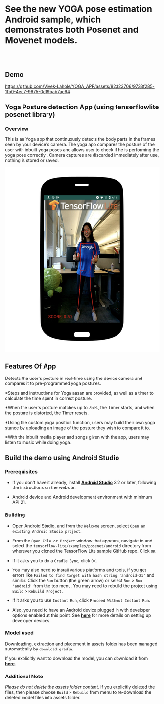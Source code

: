 # See the new YOGA pose estimation Android sample, which demonstrates both Posenet and Movenet models. 

<br/> <br/> 

## Demo

https://github.com/Vivek-Lahole/YOGA_APP/assets/82323706/9733f285-1fb0-4ed7-9675-0c19bab7ac64

## Yoga Posture detection App (using tenserflowlite posenet library)

### Overview
 This is an Yoga app that continuously detects the body parts in the frames seen by
 your device's camera. The yoga app compares the posture of the user with inbuilt 
 yoga poses and allows user to check if he is performing the yoga pose correctly
 . Camera captures are discarded immediately after
 use, nothing is stored or saved.
 
 

![Demo Image](posenetimage.png)


## Features Of App
 Detects the user's posture in real-time using the device camera and compares it to pre-programmed yoga postures.

 *Steps and instructions for Yoga aasan are provided, as well as a timer to calculate the time spent in correct posture.
  
 *When the user's posture matches up to 75%, the Timer starts, and when the posture is distorted, the Timer resets.
  
 *Using the custom yoga position function, users may build their own yoga stance by uploading an image of the posture they wish to compare it to.
 
 *With the inbuilt media player and songs given with the app, users may listen to music while doing yoga.

## Build the demo using Android Studio

### Prerequisites

* If you don't have it already, install **[Android Studio](
 https://developer.android.com/studio/index.html)** 3.2 or
 later, following the instructions on the website.

* Android device and Android development environment with minimum API 21.

### Building
* Open Android Studio, and from the `Welcome` screen, select
`Open an existing Android Studio project`.

* From the `Open File or Project` window that appears, navigate to and select
 the `tensorflow-lite/examples/posenet/android` directory from wherever you
 cloned the TensorFlow Lite sample GitHub repo. Click `OK`.

* If it asks you to do a `Gradle Sync`, click `OK`.

* You may also need to install various platforms and tools, if you get errors
 like `Failed to find target with hash string 'android-21'` and similar. Click
 the `Run` button (the green arrow) or select `Run` > `Run 'android'` from the
 top menu. You may need to rebuild the project using `Build` > `Rebuild Project`.

* If it asks you to use `Instant Run`, click `Proceed Without Instant Run`.

* Also, you need to have an Android device plugged in with developer options
 enabled at this point. See **[here](
 https://developer.android.com/studio/run/device)** for more details
 on setting up developer devices.


### Model used
Downloading, extraction and placement in assets folder has been managed
 automatically by `download.gradle`.

If you explicitly want to download the model, you can download it from
 **[here](
 https://storage.googleapis.com/download.tensorflow.org/models/tflite/posenet_mobilenet_v1_100_257x257_multi_kpt_stripped.tflite)**.

### Additional Note
_Please do not delete the assets folder content_. If you explicitly deleted the
 files, then please choose `Build` > `Rebuild` from menu to re-download the
 deleted model files into assets folder.

